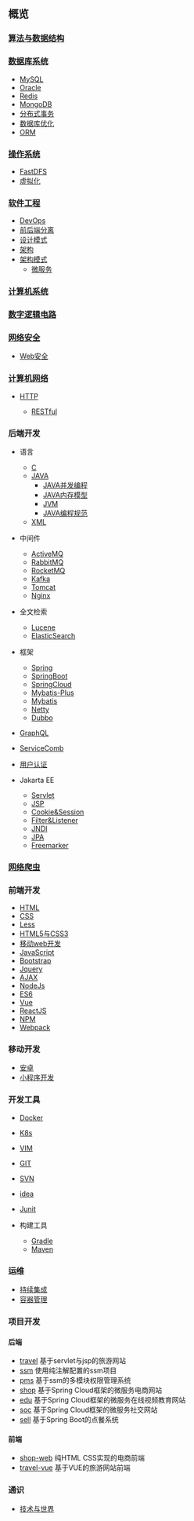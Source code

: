 
## 概览

### [算法与数据结构](./算法与数据结构/nav.md)

### [数据库系统](./数据库系统/nav.md)

- [MySQL](./数据库系统/mysql/nav.md)
- [Oracle](./数据库系统/oracle/nav.md)
- [Redis](./数据库系统/Redis.md)
- [MongoDB](./数据库系统/MongoDB.md)
- [分布式事务](./数据库系统/分布式事务.md)
- [数据库优化](./数据库系统/数据库优化.md)
- [ORM](./数据库系统/ORM.md)

### [操作系统](./操作系统/nav.md)

- [FastDFS](./操作系统/FastDFS.md)
- [虚拟化](./操作系统/虚拟化.md)

### [软件工程](./软件工程/nav.md)

- [DevOps](./软件工程/DevOps.md)
- [前后端分离](./软件工程/前后端分离.md)
- [设计模式](./软件工程/设计模式.md)
- [架构](./软件工程/架构/架构.md)
- [架构模式](./软件工程/架构模式/架构模式.md)
  - [微服务](./软件工程/微服务/nav.md)

### [计算机系统](./计算机系统/nav.md)

### [数字逻辑电路](./数字逻辑电路/nav.md)

### [网络安全](./网络安全/nav.md)

- [Web安全](./网络安全/Web安全/nav.md)

### [计算机网络](./计算机网络/nav.md)

- [HTTP](./计算机网络/HTTP.md)

  - [RESTful](./计算机网络/RESTful.md)

### 后端开发

- 语言

  - [C](./后端开发/语言/C/nav.md)
  - [JAVA](./后端开发/语言/JAVA/nav.md)
    - [JAVA并发编程](./后端开发/语言/JAVA/JAVA并发编程/JAVA并发编程.md)
    - [JAVA内存模型](./后端开发/语言/JAVA/JAVA并发编程/JAVA内存模型.md)
    - [JVM](./后端开发/语言/JAVA/JVM/JVM.md)
    - [JAVA编程规范](./后端开发/语言/JAVA/JAVA编程规范.md)
  - [XML](./后端开发/语言/xml.md)

- 中间件

  - [ActiveMQ](./后端开发/中间件/activeMQ.md)
  - [RabbitMQ](./后端开发/中间件/rabbitMQ.md)
  - [RocketMQ](./后端开发/中间件/RocketMQ.md)
  - [Kafka](./后端开发/中间件/Kafka.md)
  - [Tomcat](./后端开发/中间件/Tomcat.md)
  - [Nginx](./后端开发/中间件/Nginx.md)

- 全文检索

  - [Lucene](./后端开发/全文检索/Lucene.md)
  - [ElasticSearch](./后端开发/全文检索/ElasticSearch.md)

- 框架

  - [Spring](./后端开发/框架/Spring/nav.md)
  - [SpringBoot](./后端开发/框架/SpringBoot/nav.md)
  - [SpringCloud](./后端开发/框架/SpringCloud/nav.md)
  - [Mybatis-Plus](./后端开发/框架/mybatis-plus.md)
  - [Mybatis](./后端开发/框架/mybatis/nav.md)
  - [Netty](./后端开发/框架/netty.md)
  - [Dubbo](./后端开发/框架/Dubbo.md)

- [GraphQL](./后端开发/GraphQL.md)
- [ServiceComb](./后端开发/ServiceComb.md)
- [用户认证](./后端开发/用户认证.md)

- Jakarta EE

  - [Servlet](./后端开发/JakartaEE/Servlet.md)
  - [JSP](./后端开发/JakartaEE/JSP.md)
  - [Cookie&Session](./后端开发/JakartaEE/Cookie&Session.md)
  - [Filter&Listener](./后端开发/JakartaEE/Filter&Listener.md)
  - [JNDI](./后端开发/JakartaEE/JNDI.md)
  - [JPA](./后端开发/JakartaEE/JPA.md)
  - [Freemarker](./后端开发/JakartaEE/Freemarker.md)

### [网络爬虫](./网络爬虫/nav.md)

### 前端开发

- [HTML](./前端开发/HTML.md)
- [CSS](./前端开发/CSS/nav.md)
- [Less](./前端开发/Less/nav.md)
- [HTML5与CSS3](./前端开发/HTML5与CSS3/nav.md)
- [移动web开发](./前端开发/移动web开发/nav.md)
- [JavaScript](./前端开发/JavaScript/nav.md)
- [Bootstrap](./前端开发/Bootstrap.md)
- [Jquery](./前端开发/Jquery.md)
- [AJAX](./前端开发/AJAX.md)
- [NodeJs](./前端开发/NodeJs.md)
- [ES6](./前端开发/ES6.md)
- [Vue](./前端开发/Vue/nav.md)
- [ReactJS](./前端开发/ReactJS.md)
- [NPM](./前端开发/NPM.md)
- [Webpack](./前端开发/Webpack.md)

### 移动开发

- [安卓](./移动开发/安卓/nav.md)
- [小程序开发](./移动开发/小程序开发/nav.md)

### 开发工具

- [Docker](./开发工具/Docker.md)
- [K8s](./开发工具/K8s.md)
- [VIM](./开发工具/vim/vim.md)
- [GIT](./开发工具/git.md)
- [SVN](./开发工具/SVN.md)
- [idea](./开发工具/idea.md)
- [Junit](./开发工具/Junit.md)
- 构建工具

  - [Gradle](./开发工具/构建工具/gradle.md)
  - [Maven](./开发工具/构建工具/maven.md)

### 运维

- [持续集成](./运维/持续集成.md)
- [容器管理](./运维/容器管理.md)

### 项目开发

#### 后端

- [travel](https://github.com/0xcaffebabe/travel) 基于servlet与jsp的旅游网站
- [ssm](https://github.com/0xcaffebabe/ssm) 使用纯注解配置的ssm项目
- [pms](https://github.com/0xcaffebabe/pms) 基于ssm的多模块权限管理系统
- [shop](https://github.com/0xcaffebabe/shop) 基于Spring Cloud框架的微服务电商网站
- [edu](https://github.com/0xcaffebabe/edu) 基于Spring Cloud框架的微服务在线视频教育网站
- [soc](https://github.com/0xcaffebabe/soc) 基于Spring Cloud框架的微服务社交网站
- [sell](https://github.com/0xcaffebabe/sell) 基于Spring Boot的点餐系统

#### 前端

- [shop-web](https://github.com/0xcaffebabe/shop-web) 纯HTML CSS实现的电商前端
- [travel-vue](https://github.com/0xcaffebabe/travel-vue) 基于VUE的旅游网站前端

### 通识

- [技术与世界](./通识/技术与世界.md)